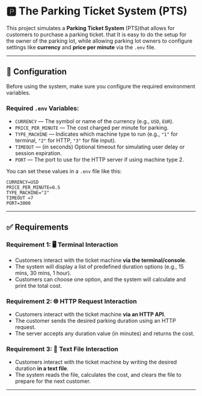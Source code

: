 # 🅿️ The Parking Ticket System (PTS)

This project simulates a **Parking Ticket System** (PTS)that allows for customers to purchase a parking ticket. that It is easy to do the setup for the owner of the parking lot, while allowing parking lot owners to configure settings like **currency** and **price per minute** via the `.env` file.

---

## 🔧 Configuration

Before using the system, make sure you configure the required environment variables.

### Required `.env` Variables:

- `CURRENCY` — The symbol or name of the currency (e.g., `USD`, `EUR`).
- `PRICE_PER_MINUTE` — The cost charged per minute for parking.
- `TYPE_MACHINE` — Indicates which machine type to run (e.g., `"1"` for terminal, `"2"` for HTTP, `"3"` for file input).
- `TIMEOUT` — (in seconds) Optional timeout for simulating user delay or session expiration.
- `PORT` — The port to use for the HTTP server if using machine type 2.

You can set these values in a `.env` file like this:

```env
CURRENCY=USD
PRICE_PER_MINUTE=0.5
TYPE_MACHINE="2"
TIMEOUT =7
PORT=3000
```

---

## ✅ Requirements

### Requirement 1: 🖥️ Terminal Interaction

- Customers interact with the ticket machine **via the terminal/console**.
- The system will display a list of predefined duration options (e.g., 15 mins, 30 mins, 1 hour).
- Customers can choose one option, and the system will calculate and print the total cost.

### Requirement 2: 🌐 HTTP Request Interaction

- Customers interact with the ticket machine **via an HTTP API**.
- The customer sends the desired parking duration using an HTTP request.
- The server accepts any duration value (in minutes) and returns the cost.

### Requirement 3: 📄 Text File Interaction

- Customers interact with the ticket machine by writing the desired duration **in a text file**.
- The system reads the file, calculates the cost, and clears the file to prepare for the next customer.

---
